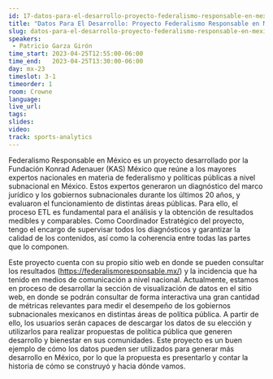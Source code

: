 ```yaml
---
id: 17-datos-para-el-desarrollo-proyecto-federalismo-responsable-en-mexico
title: "Datos Para El Desarrollo: Proyecto Federalismo Responsable en México"
slug: datos-para-el-desarrollo-proyecto-federalismo-responsable-en-mexico
speakers:
 - Patricio Garza Girón
time_start: 2023-04-25T12:55:00-06:00
time_end:   2023-04-25T13:30:00-06:00
day: mx-23
timeslot: 3-1
timeorder: 1
room: Crowne
language: 
live_url: 
tags:
slides: 
video:  
track: sports-analytics
---
```


Federalismo Responsable en México es un proyecto desarrollado por la Fundación Konrad Adenauer (KAS) México que reúne a los mayores expertos nacionales en materia de federalismo y políticas públicas a nivel subnacional en México. Estos expertos generaron un diagnóstico del marco jurídico y los gobiernos subnacionales durante los últimos 20 años, y evaluaron el funcionamiento de distintas áreas públicas. Para ello, el proceso ETL es fundamental para el análisis y la obtención de resultados medibles y comparables. Como Coordinador Estratégico del proyecto, tengo el encargo de supervisar todos los diagnósticos y garantizar la calidad de los contenidos, así como la coherencia entre todas las partes que lo componen. 

Este proyecto cuenta con su propio sitio web en donde se pueden consultar los resultados (https://federalismoresponsable.mx/) y la incidencia que ha tenido en medios de comunicación a nivel nacional. Actualmente, estamos en proceso de desarrollar la sección de visualización de datos en el sitio web, en donde se podrán consultar de forma interactiva una gran cantidad de métricas relevantes para medir el desempeño de los gobiernos subnacionales mexicanos en distintas áreas de política pública. A partir de ello, los usuarios serán capaces de descargar los datos de su elección y utilizarlos para realizar propuestas de política pública que generen desarrollo y bienestar en sus comunidades. Este proyecto es un buen ejemplo de cómo los datos pueden ser utilizados para generar más desarrollo en México, por lo que la propuesta es presentarlo y contar la historia de cómo se construyó y hacia dónde vamos.
